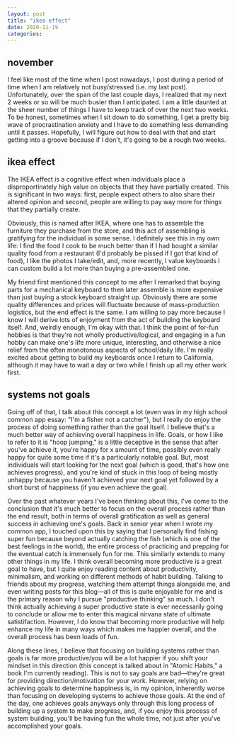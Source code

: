 ```yaml
---
layout: post
title: "ikea effect"
date: 2020-11-19
categories:
---
```

## november
I feel like most of the time when I post nowadays, I post during a period of time when I am relatively not busy/stressed (i.e. my last post). Unfortunately, over the span of the last couple days, I realized that my next 2 weeks or so will be much busier than I anticipated. I am a little daunted at the sheer number of things I have to keep track of over the next two weeks. To be honest, sometimes when I sit down to do something, I get a pretty big wave of procrastination anxiety and I have to do something less demanding until it passes. Hopefully, I will figure out how to deal with that and start getting into a groove because if I don't, it's going to be a rough two weeks.

## ikea effect
The IKEA effect is a cognitive effect when individuals place a disproportinately high value on objects that they have partially created. This is significant in two ways: first, people expect others to also share their altered opinion and second, people are willing to pay way more for things that they partially create.

Obviously, this is named after IKEA, where one has to assemble the furniture they purchase from the store, and this act of assembling is gratifying for the individual in some sense. I definitely see this in my own life: I find the food I cook to be much better than if I had bought a similar quality food from a restaurant (I'd probably be pissed if I got that kind of food), I like the photos I take/edit, and, more recently, I value keyboards I can custom build a lot more than buying a pre-assembled one.

My friend first mentioned this concept to me after I remarked that buying parts for a mechanical keyboard to then later assemble is more expensive than just buying a stock keyboard straight up. Obviously there are some quality differences and prices will fluctuate because of mass-production logistics, but the end effect is the same. I am willing to pay more because I know I will derive lots of enjoyment from the act of building the keyboard itself. And, weirdly enough, I'm okay with that. I think the point of for-fun hobbies is that they're not wholly productive/logical, and engaging in a fun hobby can make one's life more unique, interesting, and otherwise a nice relief from the often monotonous aspects of school/daily life. I'm really excited about getting to build my keyboards once I return to California, although it may have to wait a day or two while I finish up all my other work first.

## systems not goals
Going off of that, I talk about this concept a lot (even was in my high school common app essay: "I'm a fisher not a catcher"), but I really do enjoy the process of doing something rather than the goal itself. I believe that's a much better way of achieving overall happiness in life. Goals, or how I like to refer to it is "hoop jumping," is a little deceptive in the sense that after you've achieve it, you're happy for x amount of time, possibly even really happy for quite some time if it's a particularly notable goal. But, most individuals will start looking for the next goal (which is good, that's how one achieves progress), and you're kind of stuck in this loop of being mostly unhappy because you haven't achieved your next goal yet followed by a short burst of happiness (if you even achieve the goal).

Over the past whatever years I've been thinking about this, I've come to the conclusion that it's much better to focus on the overall process rather than the end result, both in terms of overall gratification as well as general success in achieving one's goals. Back in senior year when I wrote my common app, I touched upon this by saying that I personally find fishing super fun because beyond actually catching the fish (which is one of the best feelings in the world), the entire process of practicing and prepping for the eventual catch is immensely fun for me. This similarly extends to many other things in my life. I think overall becoming more productive is a great goal to have, but I quite enjoy reading content about productivity, minimalism, and working on different methods of habit building. Talking to friends about my progress, watching them attempt things alongside me, and even writing posts for this blog—all of this is quite enjoyable for me and is the primary reason why I pursue "productive thinking" so much. I don't think actually achieving a super productive state is ever necessarily going to conclude or allow me to enter this magical nirvana state of ultimate satistifaction. However, I do know that becoming more productive will help enhance my life in many ways which makes me happier overall, and the overall process has been loads of fun.

Along these lines, I believe that focusing on building systems rather than goals is far more productive/you will be a lot happier if you shift your mindset in this direction (this concept is talked about in "Atomic Habits," a book I'm currently reading). This is not to say goals are bad—they're great for providing direction/motivation for your work. However, relying on achieving goals to determine happiness is, in my opinion, inherently worse than focusing on developing systems to achieve those goals. At the end of the day, one achieves goals anyways only through this long process of building up a system to make progress, and, if you enjoy this process of system building, you'll be having fun the whole time, not just after you've accomplished your goals. 